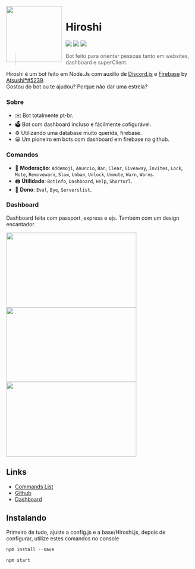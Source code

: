 <img width="150" height="150" align="left" style="float: left; margin: 0 10px 0 0;" src="https://cdn.discordapp.com/attachments/777895745000439838/806505117767172126/avatar.png" />  

<h1>Hiroshi</h1>

![](https://img.shields.io/badge/discord.js-v12.5.1-blue.svg?logo=npm)
![](https://img.shields.io/badge/license-MIT-green)
![](https://camo.githubusercontent.com/f7ebea56acb4b954668785c10d53fc9a0ff27ff9f3ab7296030aa0a0975ad08d/68747470733a2f2f696d672e736869656c64732e696f2f62616467652f636f6465666163746f722d412d677265656e2e737667)

> Bot feito para orientar pessoas tanto em websites, dashboard e superClient.

Hiroshi é um bot feito em Node.Js com auxilío de [Discord.js](https://discord.js.org) e [Firebase](https://firebase.google.com/docs) by [Atsushi❞#5239](https://github.com/Dev-Atsushi).  
Gostou do bot ou te ajudou? Porque não dar uma estrela?

### Sobre

*   ✉️ Bot totalmente pt-br.
*   🗳️ Bot com dashboard incluso e fácilmente cofigurável.
*   ⚙️ Utilizando uma database muito querida, firebase.
*   😀 Um pioneiro em bots com dashboard em firebase na github. 

### Comandos

*   🚓 **Moderação**: `Addemoji`, `Anuncio`, `Ban`, `Clear`, `Giveaway`, `Invites`, `Lock`, `Mute`, `Removewarn`, `Slow`, `Unban`, `Unlock`, `Unmute`, `Warn`, `Warns`.
*   🖨️ **Útilidade**: `Botinfo`, `Dashboard`, `Help`, `Shorturl`.
*   👑 **Dono**: `Eval`, `Bye`, `Serverslist`.

### Dashboard

Dashboard feita com passport, express e ejs. Também com um design encantador.

<img align="left" style="float: centrer; margin: 0 10px 0 0;" src="https://cdn.glitch.com/fe2c4291-ac2a-49b1-b564-40bf7b5ae37d%2Fb545a884-95ee-419c-b760-ae32c0bcfd1b.image.png?v=1612357599039" height="200" width="350"/>
<img align="center" style="float: left; margin: 0 10px 0 0;" src="https://cdn.glitch.com/fe2c4291-ac2a-49b1-b564-40bf7b5ae37d%2F3c167333-db07-4bf7-8517-1161d0209743.image.png?v=1612357685859" height="200" width="350"/>
<img align="center" style="float: centrer; margin: 0 10px 0 0;" src="https://cdn.glitch.com/fe2c4291-ac2a-49b1-b564-40bf7b5ae37d%2Fddd099d4-4a64-435d-939d-ab55172ae353.image.png?v=1612357728382" height="200" width="350"/> 

## Links

*   [Commands List](https://hiroshi.tk/commands)
*   [Github](https://github.com/Dev-Atsushi/Hiroshi)
*   [Dashboard](https://hiroshi.tk/dashboard)

## Instalando

<p>Primeiro de tudo, ajuste a config.js e a base/Hiroshi.js, depois de configurar, utilize estes comandos no console</p>

```js
npm install --save
```
```js
npm start
```
